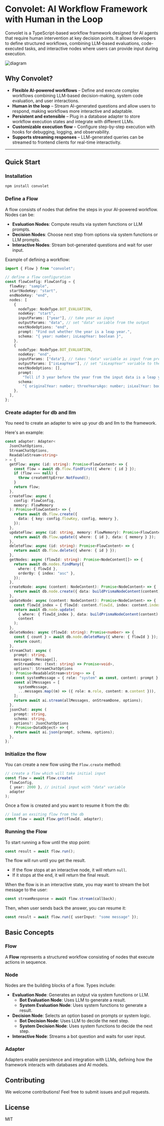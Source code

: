 # Convolet: AI Workflow Framework with Human in the Loop

Convolet is a TypeScript-based workflow framework designed for AI agents that require human intervention at key decision points. It allows developers to define structured workflows, combining LLM-based evaluations, code-executed tasks, and interactive nodes where users can provide input during execution.

![diagram](https://github.com/user-attachments/assets/b3d17feb-e77f-442c-908d-45ffe19f1a8e)

## Why Convolet?

- **Flexible AI-powered workflows** – Define and execute complex workflows combining LLM-based decision-making, system code evaluation, and user interactions.
- **Human in the loop** – Stream AI-generated questions and allow users to respond, making workflows more interactive and adaptable.
- **Persistent and extensible** – Plug in a database adapter to store workflow execution states and integrate with different LLMs.
- **Customizable execution flow** – Configure step-by-step execution with hooks for debugging, logging, and observability.
- **Supports streaming responses** – LLM-generated queries can be streamed to frontend clients for real-time interactivity.

---

## Quick Start

### Installation

```sh
npm install convolet
```

### Define a Flow

A flow consists of nodes that define the steps in your AI-powered workflow. Nodes can be:

- **Evaluation Nodes**: Compute results via system functions or LLM prompts.
- **Decision Nodes**: Choose next step from options via system functions or LLM prompts.
- **Interactive Nodes**: Stream bot-generated questions and wait for user input.

Example of defining a workflow:

```ts
import { Flow } from "convolet";

// define a flow configuration
const flowConfig: FlowConfig = {
  flowKey: "sample",
  startNodeKey: "start",
  endNodeKey: "end",
  nodes: [
    {
      nodeType: NodeType.BOT_EVALUATION,
      nodeKey: "start",
      inputParams: ["year"], // take year as input
      outputParams: "data", // set "data" variable from the output
      nextNodeOptions: "end",
      prompt: "Find out whether the year is a leap year.",
      schema: "{ year: number; isLeapYear: boolean }",
    },
    {
      nodeType: NodeType.BOT_EVALUATION,
      nodeKey: "end",
      inputParams: ["data"], // takes "data" variable as input from previous node
      outputParams: ["isLeapYear"], // set "isLeapYear" variable to the output
      nextNodeOptions: [],
      prompt:
        "Tell if 3 year before the year from the input data is a leap year.",
      schema:
        "{ originalYear: number; threeYearsAgo: number; isLealYear: boolean }",
    },
  ],
};
```

### Create adapter for db and llm

You need to create an adapter to wire up your db and llm to the framework.

Here's an example:

```ts
const adapter: Adapter<
  JsonChatOptions,
  StreamChatOptions,
  ReadableStream<string>
> = {
  getFlow: async (id: string): Promise<FlowContent> => {
    const flow = await db.flow.findFirst({ where: { id } });
    if (flow === null) {
      throw createHttpError.NotFound();
    }
    return flow;
  },
  createFlow: async (
    config: FlowConfig,
    memory: FlowMemory
  ): Promise<FlowContent> => {
    return await db.flow.create({
      data: { key: config.flowKey, config, memory },
    });
  },
  updateFlow: async (id: string, memory: FlowMemory): Promise<FlowContent> => {
    return await db.flow.update({ where: { id }, data: { memory } });
  },
  deleteFlow: async (id: string): Promise<FlowContent> => {
    return await db.flow.delete({ where: { id } });
  },
  getNodes: async (flowId: string): Promise<NodeContent[]> => {
    return await db.nodes.findMany({
      where: { flowId },
      orderBy: { index: "asc" },
    });
  },
  createNode: async (content: NodeContent): Promise<NodeContent> => {
    return await db.node.create({ data: buildPrismaNodeContent(content) });
  },
  updateNode: async (content: NodeContent): Promise<NodeContent> => {
    const flowId_index = { flowId: content.flowId, index: content.index };
    return await db.node.update(
      { where: { flowId_index }, data: buildPrismaNodeContent(content) },
      context
    );
  },
  deleteNodes: async (flowId: string): Promise<number> => {
    const { count } = await db.node.deleteMany({ where: { flowId } });
    return count;
  },
  streamChat: async (
    prompt: string,
    messages: Message[],
    onStreamDone: (text: string) => Promise<void>,
    options?: StreamChatOptions
  ): Promise<ReadableStream<string>> => {
    const systemMessage = { role: "system" as const, content: prompt };
    const allMessages = [
      systemMessage,
      ...messages.map((m) => ({ role: m.role, content: m.content })),
    ];
    return await ai.stream(allMessages, onStreamDone, options);
  },
  jsonChat: async (
    prompt: string,
    schema: string,
    options?: JsonChatOptions
  ): Promise<DataObject> => {
    return await ai.json(prompt, schema, options);
  },
};
```

### Initialize the flow

You can create a new flow using the `Flow.create` method:

```ts
// create a flow which will take initial input
const flow = await Flow.create(
  flowConfig,
  { year: 2000 }, // initial input with "data" variable
  adapter
);
```

Once a flow is created and you want to resume it from the db:

```ts
// load an exsiting flow from the db
const flow = await Flow.get(flowId, adapter);
```

### Running the Flow

To start running a flow until the stop point:

```ts
const result = await flow.run();
```

The flow will run until you get the result.

- If the flow stops at an interactive node, it will return `null`.
- If it stops at the end, it will return the final result.

When the flow is in an interactive state, you may want to
stream the bot message to the user:

```ts
const streamResponse = await flow.stream(callback);
```

Then, when user sends back the answer, you can resume it:

```ts
const result = await flow.run({ userInput: "some message" });
```

## Basic Concepts

### Flow

A **Flow** represents a structured workflow consisting of nodes that execute actions in sequence.

### Node

Nodes are the building blocks of a flow. Types include:

- **Evaluation Node**: Generates an output via system functions or LLM.
  - **Bot Evaluation Node**: Uses LLM to generate a result.
  - **System Evaluation Node**: Uses system functions to generate a result.
- **Decision Node**: Selects an option based on prompts or system logic.
  - **Bot Decision Node**: Uses LLM to decide the next step.
  - **System Decision Node**: Uses system functions to decide the next step.
- **Interactive Node**: Streams a bot question and waits for user input.

### Adapter

Adapters enable persistence and integration with LLMs, defining how the framework interacts with databases and AI models.

## Contributing

We welcome contributions! Feel free to submit issues and pull requests.

## License

MIT
